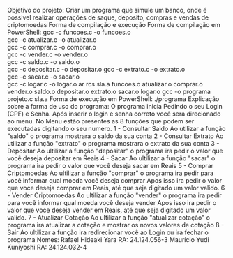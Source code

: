 Objetivo do projeto:
    Criar um programa que simule um banco, onde é possivel realizar operações de saque, deposito, compras e vendas de criptomoedas
Forma de compilação e execução
    Forma de compilação em PowerShell:
        gcc -c funcoes.c -o funcoes.o                                      
        gcc -c atualizar.c -o atualizar.o  
        gcc -c comprar.c -o comprar.o    
        gcc -c vender.c -o vender.o  
        gcc -c saldo.c -o saldo.o  
        gcc -c depositar.c -o depositar.o
        gcc -c extrato.c -o extrato.o    
        gcc -c sacar.c -o sacar.o    
        gcc -c logar.c -o logar.o
        ar rcs sla.a funcoes.o atualizar.o comprar.o vender.o saldo.o depositar.o extrato.o sacar.o logar.o
        gcc -o programa projeto.c sla.a
    Forma de execução em PowerShell:
        ./programa
Explicação sobre a forma de uso do programa:
    O programa inicia Pedindo o seu Login (CPF) e Senha.
    Após inserir o login e senha correto você sera direcionado ao menu.
    No Menu estão presentes as 8 funções que podem ser executadas digitando o seu numero.
    1 - Consultar Saldo
        Ao utilizar a função "saldo" o programa mostrara o saldo da sua conta
    2 - Consultar Extrato
        Ao utilizar a função "extrato" o programa mostrara o extrato da sua conta
    3 - Depositar
        Ao ultilizar a função "depositar" o programa ira pedir o valor que você deseja depositar em Reais
    4 - Sacar
        Ao ultilizar a função "sacar" o programa ira pedir o valor que você deseja sacar em Reais
    5 - Comprar Criptomoedas
        Ao ultilizar a função "comprar" o programa ira pedir para você informar qual moeda você deseja comprar
        Apos isso ira pedir o valor que voce deseja comprar em Reais, até que seja digitado um valor valido.
    6 - Vender Criptomoedas
        Ao ultilizar a função "vender" o programa ira pedir para você informar qual moeda você deseja vender
        Apos isso ira pedir o valor que voce deseja vender em Reais, até que seja digitado um valor valido.
    7 - Atualizar Cotação
        Ao ultilizar a função "atualizar cotação" o programa ira atualizar a cotação e mostrar os novos valores de cotação
    8 - Sair
        Ao ultilizar a função ira redirecionar você ao Login ou ira fechar o programa
Nomes:
    Rafael Hideaki Yara RA: 24.124.056-3
    Maurício Yudi Kuniyoshi RA: 24.124.032-4
